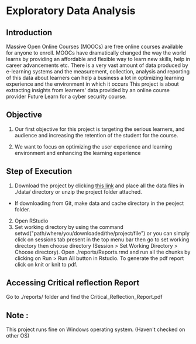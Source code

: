 # Exploratory Data Analysis

## Introduction
Massive Open Online Courses (MOOCs) are free online courses available for anyone to enroll. MOOCs have
dramatically changed the way the world learns by providing an affordable and flexible way to learn new
skills, help in career advancements etc. There is a very vast amount of data produced by e-learning systems
and the measurement, collection, analysis and reporting of this data about learners can help a business a lot
in optimizing learning experience and the environment in which it occurs
This project is about extracting insights from learners' data provided by an online course provider Future
Learn for a cyber security course.

## Objective

1. Our first objective for this project is targeting the serious learners, and audience and increasing the
retention of the student for the course.

2. We want to focus on optimizing the user experience and learning environment and enhancing the
learning experience

## Step of Execution
1. Download the project by clicking [this link](https://github.com/JyotsnaVerma19/CSC8631_EDA_DM) and place all the data files in ./data/ directory or  unzip the project folder attached.
* If downloading from Git, make data and cache directory in the peoject folder.
2. Open RStudio
3. Set working directory by using the command setwd("path/where/you/downloaded/the/project/file") or you can simply click on sessions tab present in the top menu bar then go to set working directory then choose directory (Session > Set Working Directory > Choose directory).
Open ./reports/Reports.rmd and run all the chunks by clicking on Run > Run All button in Rstudio.
To generate the pdf report click on knit or knit to pdf.

## Accessing Critical reflection Report
Go to ./reports/ folder and find the Critical_Reflection_Report.pdf

## Note : 
This project runs fine on Windows operating system. (Haven't checked on other OS)
